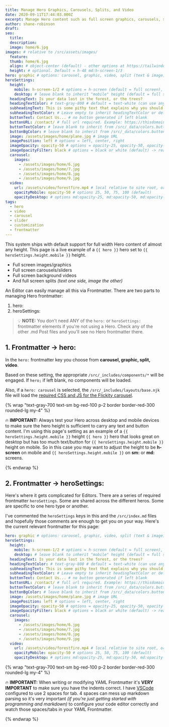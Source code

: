 ```yaml
---
title: Manage Hero Graphics, Carousels, Splits, and Video
date: 2020-09-11T17:44:03.000Z
excerpt: Manage Hero content such as full screen graphics, carousels, splits, video, and buttons
author: shane-robinson
draft: 
seo:
  title:
  description:
  image: home/6.jpg
images: # relative to /src/assets/images/
  feature:
  thumb: home/6.jpg
  align: # object-center (default) - other options at https://tailwindcss.com/docs/object-position
  height: # optional. Default = h-48 md:h-screen-1/3
hero: graphic # options: carousel, graphic, video, split (text & image)
heroSettings:
  height:
    mobile: h-screen-1/2 # options = h-screen (default = full screen), h-screen-1/2, h-screen-1/3, h-screen-3/4, h-screen-9/10, h-48 (12rem, 192px), h-56 (14rem, 224px), h-64 (16rem, 256px)
    desktop: # leave blank to inherit "mobile" height (default = full screen)
  headingText: Is your data lost in the forest, or the trees?
  headingTextColor: # text-gray-800 # default = text-white (can use any TailwindCSS text-[color]-[xxx])
  subheadingText: This is some pithy text that explains why you should hire us without reading any further. Or is it farther?
  subheadingTextColor: # Leave empty to inherit headingTextColor or default (text-white) or use any text-[color]-[xxx]
  buttonText: Contact Us... # no button generated if left blank
  buttonURL: /contact/ # full url required. Example: https://thisdomain.com/somepage/
  buttonTextColor: # leave blank to inherit from /src/_data/colors.buttonCustom or buttonDefault
  buttonBgColor: # leave blank to inherit from /src/_data/colors.buttonCustom.bg or buttonDefault.bg
  image: /assets/images/home/plane.jpg # image URL
  imagePosition: left # options = left, center, right
  imageOpacity: opacity-50 # options = opacity-25, opacity-50, opacity-75, opacity-100 (default)
  imageOpacityFilter: black # options = black or white (default) -> really depends on your background image
  carousel:
    images:
      - /assets/images/home/6.jpg
      - /assets/images/home/7.jpg
      - /assets/images/home/8.jpg
      - /assets/images/home/9.jpg
  video:
    url: /assets/video/forestfire.mp4 # local relative to site root, or full https://... if remote?
    opacityMobile: opacity-50 # options 25, 50, 75, 100 (default)
    opacityDesktop: # options md:opacity-25, md:opacity-50, md:opacity-75, md:opacity-100 (default)
tags:
  - hero
  - video
  - carousel
  - slider
  - customization
  - frontmatter
---
```


This system ships with default support for full width Hero content of almost any height. This page is a live example of a `{{ hero }}` hero set to `{{ heroSettings.height.mobile }}` height.

- Full screen images/graphics
- Full screen carousels/sliders
- Full screen background videos
- And full screen splits *(text one side, image the other)*

An Editor can easily manage all this via Frontmatter. There are two parts to managing Hero frontmatter:

1. hero:
2. heroSettings:

> :bulb: **NOTE:** You don't need ANY of the `hero:` or `heroSettings:` frontmatter elements if you're not using a Hero. Check any of the other .md Post files and you'll see no Hero frontmatter there. 

## 1. Frontmatter -> hero:

In the `hero:` frontmatter key you choose from **carousel, graphic, split, video**.

Based on these setting, the appropriate `/src/_includes/components/*` will be engaged. If `hero;` if left blank, no components will be loaded.

Also, if a `hero: carousel` is selected, the `/src/_includes/layouts/base.njk` file will load the [required CSS and JS for the Flickity carousel](https://flickity.metafizzy.co/).

{% wrap "text-gray-700 text-sm bg-red-100 p-2 border border-red-300 rounded-lg my-4" %}

:fire: **IMPORTANT:** Always test your Hero across desktop and mobile devices to make sure the hero height is sufficient to carry any text and button content. I'm using this page's setting as an example of a `{{ heroSettings.height.mobile }}` height `{{ hero }}` hero that looks great on desktop but has too much text/button for `{{ heroSettings.height.mobile }}` height on mobile. So in this case you may want to adjust the height to be **h-screen** on mobile and `{{ heroSettings.height.mobile }}` on **sm:** or **md:** screens.

{% endwrap %}

## 2. Frontmatter -> heroSettings:

Here's where it gets complicated for Editors. There are a series of required frontmatter `heroSettings`. Some are shared across the different heros. Some are specific to one hero type or another. 

I've commented the `heroSettings` keys in this and the `/src/index.md` files and hopefully those comments are enough to get you on your way. Here's the current relevant frontmatter for this page:

```yaml
hero: graphic # options: carousel, graphic, video, split (text & image)
heroSettings:
  height:
    mobile: h-screen-1/2 # options = h-screen (default = full screen), h-screen-1/2, h-screen-1/3, h-screen-3/4, h-screen-9/10, h-48 (12rem, 192px), h-56 (14rem, 224px), h-64 (16rem, 256px)
    desktop: # leave blank to inherit "mobile" height (default = full screen)
  headingText: Is your data lost in the forest, or the trees?
  headingTextColor: # text-gray-800 # default = text-white (can use any TailwindCSS text-[color]-[xxx])
  subheadingText: This is some pithy text that explains why you should hire us without reading any further. Or is it farther?
  subheadingTextColor: # Leave empty to inherit headingTextColor or default (text-white) or use any text-[color]-[xxx]
  buttonText: Contact Us... # no button generated if left blank
  buttonURL: /contact/ # full url required. Example: https://thisdomain.com/somepage/
  buttonTextColor: # leave blank to inherit from /src/_data/colors.buttonCustom or buttonDefault
  buttonBgColor: # leave blank to inherit from /src/_data/colors.buttonCustom.bg or buttonDefault.bg
  image: /assets/images/home/plane.jpg # image URL
  imagePosition: left # options = left, center, right
  imageOpacity: opacity-50 # options = opacity-25, opacity-50, opacity-75, opacity-100 (default)
  imageOpacityFilter: black # options = black or white (default) -> really depends on your background image
  carousel:
    images:
      - /assets/images/home/6.jpg
      - /assets/images/home/7.jpg
      - /assets/images/home/8.jpg
      - /assets/images/home/9.jpg
  video:
    url: /assets/video/forestfire.mp4 # local relative to site root, or full https://... if remote?
    opacityMobile: opacity-50 # options 25, 50, 75, 100 (default)
    opacityDesktop: # options md:opacity-25, md:opacity-50, md:opacity-75, md:opacity-100 (default)
```

{% wrap "text-gray-700 text-sm bg-red-100 p-2 border border-red-300 rounded-lg my-4" %}

:fire: **IMPORTANT:** When writing or modifying YAML Frontmatter it's **VERY IMPORTANT** to make sure you have the indents correct. I have [VSCode](https://code.visualstudio.com/) configured to use 2 spaces for tab. 4 spaces can mess up markdown parsing so it's very important *(if you're just getting started with programming and markdown)* to configure your code editor correctly and watch those spaces/tabs in your YAML Frontmatter.

{% endwrap %}
